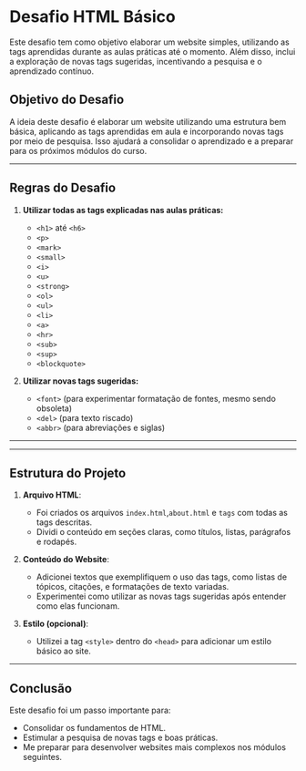 # Desafio HTML Básico

Este desafio tem como objetivo elaborar um website simples, utilizando as tags aprendidas durante as aulas práticas até o momento. Além disso, inclui a exploração de novas tags sugeridas, incentivando a pesquisa e o aprendizado contínuo.

## Objetivo do Desafio

A ideia deste desafio é elaborar um website utilizando uma estrutura bem básica, aplicando as tags aprendidas em aula e incorporando novas tags por meio de pesquisa. Isso ajudará a consolidar o aprendizado e a preparar para os próximos módulos do curso.

---

## Regras do Desafio

1. **Utilizar todas as tags explicadas nas aulas práticas:**
   - `<h1>` até `<h6>`
   - `<p>`
   - `<mark>`
   - `<small>`
   - `<i>`
   - `<u>`
   - `<strong>`
   - `<ol>`
   - `<ul>`
   - `<li>`
   - `<a>`
   - `<hr>`
   - `<sub>`
   - `<sup>`
   - `<blockquote>`

2. **Utilizar novas tags sugeridas:**
   - `<font>` (para experimentar formatação de fontes, mesmo sendo obsoleta)
   - `<del>` (para texto riscado)
   - `<abbr>` (para abreviações e siglas)

---
---

## Estrutura do Projeto

1. **Arquivo HTML**:
   - Foi criados os arquivos `index.html`,`about.html` e `tags` com todas as tags descritas.
   - Dividi o conteúdo em seções claras, como títulos, listas, parágrafos e rodapés.

2. **Conteúdo do Website**:
   - Adicionei textos que exemplifiquem o uso das tags, como listas de tópicos, citações, e formatações de texto variadas.
   - Experimentei como utilizar as novas tags sugeridas após entender como elas funcionam.

3. **Estilo (opcional)**:
   - Utilizei a tag `<style>` dentro do `<head>` para adicionar um estilo básico ao site.

---

## Conclusão

Este desafio foi um passo importante para:
- Consolidar os fundamentos de HTML.
- Estimular a pesquisa de novas tags e boas práticas.
- Me preparar para desenvolver websites mais complexos nos módulos seguintes.